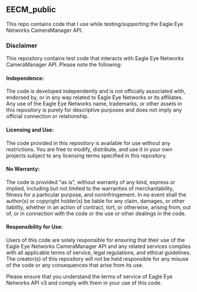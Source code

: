 ## EECM_public ##

This repo contains code that I use while testing/supporting the Eagle Eye Networks CameraManager API.

### Disclaimer ###
This repository contains test code that interacts with Eagle Eye Networks CameraManager API. Please note the following:

#### Independence: ####
The code is developed independently and is not officially associated with, endorsed by, or in any way related to Eagle Eye Networks or its affiliates. Any use of the Eagle Eye Networks name, trademarks, or other assets in this repository is purely for descriptive purposes and does not imply any official connection or relationship.

#### Licensing and Use: #### 
The code provided in this repository is available for use without any restrictions. You are free to modify, distribute, and use it in your own projects subject to any licensing terms specified in this repository.

#### No Warranty: ####
The code is provided "as is", without warranty of any kind, express or implied, including but not limited to the warranties of merchantability, fitness for a particular purpose, and noninfringement. In no event shall the author(s) or copyright holder(s) be liable for any claim, damages, or other liability, whether in an action of contract, tort, or otherwise, arising from, out of, or in connection with the code or the use or other dealings in the code.

#### Responsibility for Use: ####
Users of this code are solely responsible for ensuring that their use of the Eagle Eye Networks CameraManager API and any related services complies with all applicable terms of service, legal regulations, and ethical guidelines. The creator(s) of this repository will not be held responsible for any misuse of the code or any consequences that arise from its use.

Please ensure that you understand the terms of service of Eagle Eye Networks API v3 and comply with them in your use of this code.